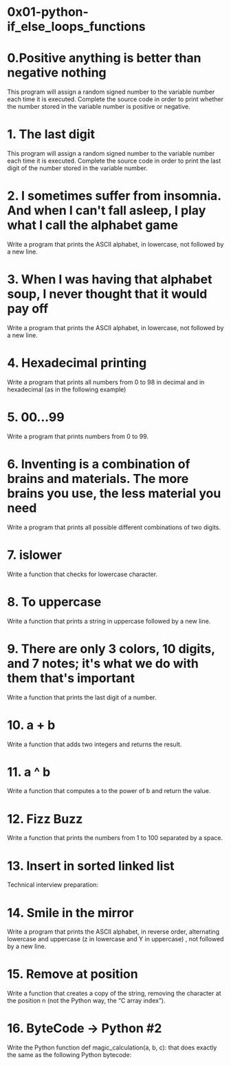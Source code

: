 # 0x01-python-if_else_loops_functions

# 0.Positive anything is better than negative nothing
This program will assign a random signed number to the variable number each time it is executed. Complete the source code in order to print whether the number stored in the variable number is positive or negative.
# 1. The last digit
This program will assign a random signed number to the variable number each time it is executed. Complete the source code in order to print the last digit of the number stored in the variable number.

# 2. I sometimes suffer from insomnia. And when I can't fall asleep, I play what I call the alphabet game
Write a program that prints the ASCII alphabet, in lowercase, not followed by a new line.

# 3. When I was having that alphabet soup, I never thought that it would pay off
Write a program that prints the ASCII alphabet, in lowercase, not followed by a new line.

# 4. Hexadecimal printing
Write a program that prints all numbers from 0 to 98 in decimal and in hexadecimal (as in the following example)

# 5. 00...99
Write a program that prints numbers from 0 to 99.

# 6. Inventing is a combination of brains and materials. The more brains you use, the less material you need
Write a program that prints all possible different combinations of two digits.

# 7. islower
Write a function that checks for lowercase character.

# 8. To uppercase
Write a function that prints a string in uppercase followed by a new line.

# 9. There are only 3 colors, 10 digits, and 7 notes; it's what we do with them that's important
Write a function that prints the last digit of a number.

# 10. a + b
Write a function that adds two integers and returns the result.

# 11. a ^ b
Write a function that computes a to the power of b and return the value.

# 12. Fizz Buzz
Write a function that prints the numbers from 1 to 100 separated by a space.

# 13. Insert in sorted linked list
Technical interview preparation:

# 14. Smile in the mirror
Write a program that prints the ASCII alphabet, in reverse order, alternating lowercase and uppercase (z in lowercase and Y in uppercase) , not followed by a new line.

# 15. Remove at position
Write a function that creates a copy of the string, removing the character at the position n (not the Python way, the “C array index”).

# 16. ByteCode -> Python #2
Write the Python function def magic_calculation(a, b, c): that does exactly the same as the following Python bytecode:

